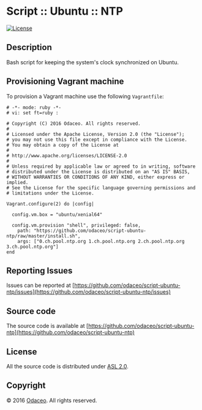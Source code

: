 # Script :: Ubuntu :: NTP

[![License](https://img.shields.io/github/license/odaceo/script-ubuntu-ntp.svg)](LICENSE)

## Description

Bash script for keeping the system's clock synchronized on Ubuntu.

## Provisioning Vagrant machine

To provision a Vagrant machine use the following ``Vagrantfile``:

``` shell
# -*- mode: ruby -*-
# vi: set ft=ruby :

# Copyright (C) 2016 Odaceo. All rights reserved.
#
# Licensed under the Apache License, Version 2.0 (the "License");
# you may not use this file except in compliance with the License.
# You may obtain a copy of the License at
#
# http://www.apache.org/licenses/LICENSE-2.0
#
# Unless required by applicable law or agreed to in writing, software
# distributed under the License is distributed on an "AS IS" BASIS,
# WITHOUT WARRANTIES OR CONDITIONS OF ANY KIND, either express or implied.
# See the License for the specific language governing permissions and
# limitations under the License.

Vagrant.configure(2) do |config|

  config.vm.box = "ubuntu/xenial64"
  
  config.vm.provision "shell", privileged: false, 
    path: "https://github.com/odaceo/script-ubuntu-ntp/raw/master/install.sh",
    args: ["0.ch.pool.ntp.org 1.ch.pool.ntp.org 2.ch.pool.ntp.org 3.ch.pool.ntp.org"]
end
```

## Reporting Issues

Issues can be reported at [https://github.com/odaceo/script-ubuntu-ntp/issues](https://github.com/odaceo/script-ubuntu-ntp/issues)

## Source code

The source code is available at [https://github.com/odaceo/script-ubuntu-ntp](https://github.com/odaceo/script-ubuntu-ntp)

## License

All the source code is distributed under [ASL 2.0](LICENSE).

## Copyright

© 2016 [Odaceo](http://odaceo.ch). All rights reserved.